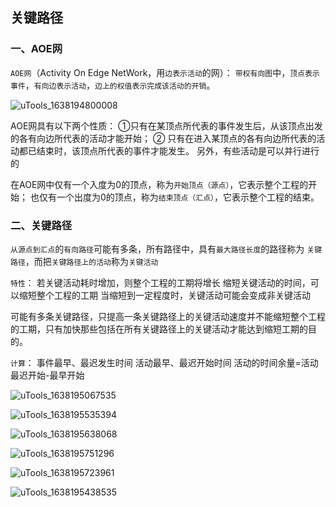 ## 关键路径

### 一、AOE网

`AOE网`（Activity On Edge NetWork，用`边表示活动`的网）：
`带权有向图`中，`顶点表示事件`，`有向边表示活动`，`边上的权值表示完成该活动的开销`。

![uTools_1638194800008](F:\408数据结构\图片\uTools_1638194800008.png)

AOE网具有以下两个性质：
①只有在某顶点所代表的事件发生后，从该顶点出发的各有向边所代表的活动才能开始；
② 只有在进入某顶点的各有向边所代表的活动都已结束时，该顶点所代表的事件才能发生。
另外，有些活动是可以并行进行的

在AOE网中仅有一个入度为0的顶点，称为`开始顶点（源点）`，它表示整个工程的开始；
也仅有一个出度为0的顶点，称为`结束顶点（汇点）`，它表示整个工程的结束。

### 二、关键路径

`从源点到汇点`的`有向路径`可能有多条，所有路径中，具有`最大路径长度`的路径称为
`关键路径`，而把`关键路径上的活动`称为`关键活动`

`特性`：
若关键活动耗时增加，则整个工程的工期将增长
缩短关键活动的时间，可以缩短整个工程的工期
当缩短到一定程度时，关键活动可能会变成非关键活动

可能有多条关键路径，只提高一条关键路径上的关键活动速度并不能缩短整个工程的工期，只有加快那些包括在所有关键路径上的关键活动才能达到缩短工期的目的。

`计算`：
事件最早、最迟发生时间
活动最早、最迟开始时间
活动的时间余量=活动最迟开始-最早开始

![uTools_1638195067535](F:\408数据结构\图片\uTools_1638195067535.png)

![uTools_1638195535394](F:\408数据结构\图片\uTools_1638195535394.png)

![uTools_1638195638068](F:\408数据结构\图片\uTools_1638195638068.png)

![uTools_1638195751296](F:\408数据结构\图片\uTools_1638195751296.png)

![uTools_1638195723961](F:\408数据结构\图片\uTools_1638195723961.png)

![uTools_1638195438535](F:\408数据结构\图片\uTools_1638195438535.png)
